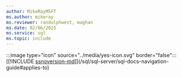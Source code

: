 ```yaml
---
author: MikeRayMSFT
ms.author: mikeray
ms.reviewer: randolphwest, maghan
ms.date: 02/06/2025
ms.service: sql
ms.topic: include
---
```


:::image type="icon" source="../media/yes-icon.svg" border="false"::: [[!INCLUDE [ssnoversion-md](../ssnoversion-md.md)]](/sql/sql-server/sql-docs-navigation-guide#applies-to)

